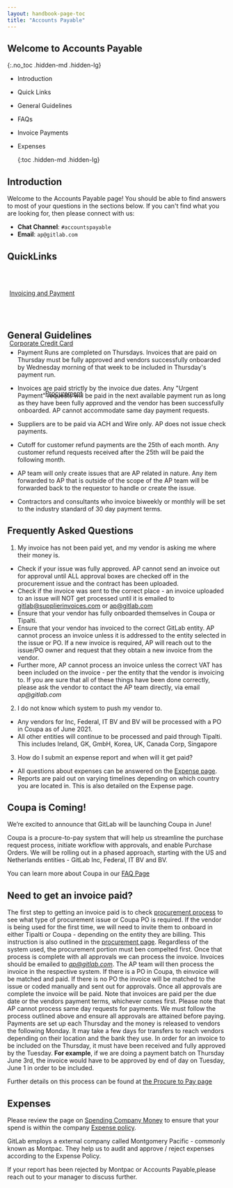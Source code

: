 ```yaml
---
layout: handbook-page-toc
title: "Accounts Payable"
---
```


<link rel="stylesheet" type="text/css" href="/stylesheets/biztech.css" />

## Welcome to Accounts Payable

{:.no_toc .hidden-md .hidden-lg}

- Introduction
- Quick Links
- General Guidelines
- FAQs
- Invoice Payments
- Expenses

  {:toc .hidden-md .hidden-lg}

## <i class="far fa-paper-plane" id="biz-tech-icons"></i> Introduction

Welcome to the Accounts Payable page! You should be able to find answers to most of your questions in the sections below. If you can't find what you are looking for, then please connect with us:

- **Chat Channel**: `#accountspayable`
- **Email**: `ap@gitlab.com`

## <i class="fas fa-stream" id="biz-tech-icons"></i> QuickLinks

<div class="flex-row" markdown="0" style="height:110px;">
  <a href="/handbook/finance/accounting/#procure-to-pay/" class="btn cta-btn ghost-purple" style="width:250px;margin:5px;display:flex;align-items:center;height:100%;"><span>Invoicing and Payment</span></a>  
  <a href="/handbook/finance/accounting/#credit-card-use-policy/" class="btn cta-btn ghost-purple" style="width:250px;margin:5px;display:flex;align-items:center;height:100%;"><span>Corporate Credit Card</span></a>  
  <a href="/handbook/finance/procurement/" class="btn cta-btn ghost-purple" style="width:250px;margin:5px;display:flex;align-items:center;height:100%;"><span style="margin-left: auto; margin-right: auto;">Procurement</span></a>
</div>

## <i class="fas fa-bullseye" id="biz-tech-icons"></i> General Guidelines

- Payment Runs are completed on Thursdays. Invoices that are paid on Thursday must be fully approved and vendors successfully onboarded by Wednesday morning of that week to be included in Thursday's payment run.

- Invoices are paid strictly by the invoice due dates. Any "Urgent Payment" requests will be paid in the next available payment run as long as they have been fully approved and the vendor has been successfully onboarded. AP cannot accommodate same day payment requests.

- Suppliers are to be paid via ACH and Wire only. AP does not issue check payments.

- Cutoff for customer refund payments are the 25th of each month. Any customer refund requests received after the 25th will be paid the following month.

- AP team will only create issues that are AP related in nature. Any item forwarded to AP that is outside of the scope of the AP team will be forwarded back to the requestor to handle or create the issue.

- Contractors and consultants who invoice biweekly or monthly will be set to the industry standard of 30 day payment terms.

## <i class="far fa-question-circle" id="biz-tech-icons"></i> Frequently Asked Questions

1. My invoice has not been paid yet, and my vendor is asking me where their money is.

- Check if your issue was fully approved. AP cannot send an invoice out for approval until ALL approval boxes are checked off in the procurement issue and the contract has been uploaded.
- Check if the invoice was sent to the correct place - an invoice uploaded to an issue will NOT get processed until it is emailed to gitlab@supplierinvoices.com or ap@gitlab.com
- Ensure that your vendor has fully onboarded themselves in Coupa or Tipalti.
- Ensure that your vendor has invoiced to the correct GitLab entity. AP cannot process an invoice unless it is addressed to the entity selected in the issue or PO. If a new invoice is required, AP will reach out to the issue/PO owner and request that they obtain a new invoice from the vendor.
- Further more, AP cannot process an invoice unless the correct VAT has been included on the invoice - per the entity that the vendor is invoicing to.
  If you are sure that all of these things have been done correctly, please ask the vendor to contact the AP team directly, via email _ap@gitlab.com_

2. I do not know which system to push my vendor to.

- Any vendors for Inc, Federal, IT BV and BV will be processed with a PO in Coupa as of June 2021.
- All other entities will continue to be processed and paid through Tipalti. This includes Ireland, GK, GmbH, Korea, UK, Canada Corp, Singapore

3. How do I submit an expense report and when will it get paid?

- All questions about expenses can be answered on the [Expense page](/handbook/finance/expenses/).
- Reports are paid out on varying timelines depending on which country you are located in. This is also detailed on the Expense page.

## <i class="far fa-flag" id="biz-tech-icons"></i> Coupa is Coming!

We’re excited to announce that GitLab will be launching Coupa in June!

Coupa is a procure-to-pay system that will help us streamline the purchase request process, initiate workflow with approvals, and enable Purchase Orders. We will be rolling out in a phased approach, starting with the US and Netherlands entities - GitLab Inc, Federal, IT BV and BV.

You can learn more about Coupa in our [FAQ Page](/handbook/finance/procurement/coupa-faq/)

## Need to get an invoice paid?

The first step to getting an invoice paid is to check [procurement process](/handbook/finance/procurement/) to see what type of procurement issue or Coupa PO is required. 
If the vendor is being used for the first time, we will need to invite them to onboard in either Tipalti or Coupa - depending on the entity they are billing. This instruction is also outlined in the [procurement page](/handbook/finance/procurement/). 
Regardless of the system used, the procurement portion must ben compelted first. Once that process is complete with all approvals we can process the invoice.
Invoices should be emailed to *ap@gitlab.com*. The AP team will then process the invoice in the respective system. If there is a PO in Coupa, th einvoice will be matched and paid.  If there is no PO the invoice will be matched to the issue or coded manually and sent out for approvals.  Once all approvals are complete the invoice will be paid. 
Note that invoices are paid per the due date or the vendors payment terms, whichever comes first. 
Please note that AP cannot process same day requests for payments. We must follow the process outlined above and ensure all approvals are attained before paying. Payments are set up each Thursday and the money is released to vendors the following Monday. It may take a few days for transfers to reach vendors depending on their location and the bank they use. 
In order for an invoice to be included on the Thursday, it must have been received and fully approved by the Tuesday. **For example**, if we are doing a payment batch on Thursday June 3rd, the invoice would have to be approved by end of day on Tuesday, June 1 in order to be included. 

Further details on this process can be found at [the Procure to Pay page](handbook/finance/accounting/#procure-to-pay)

## Expenses

Please review the page on [Spending Company Money](/handbook/spending-company-money/) to ensure that your spend is within the company [Expense policy](/handbook/finance/expenses/).

GitLab employs a external company called Montgomery Pacific - commonly known as Montpac. They help us to audit and approve / reject expenses according to the Expense Policy.

If your report has been rejected by Montpac or Accounts Payable,please reach out to your manager to discuss further.
